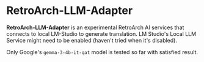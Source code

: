 # RetroArch-LLM-Adapter

**RetroArch-LLM-Adapter** is an experimental RetroArch AI services that connects to local LM-Studio to generate translation. LM Studio's Local LLM Service might need to be enabled (haven't tried when it's disabled). 

Only Google's `gemma-3-4b-it-qat` model is tested so far with satisfied result. 
